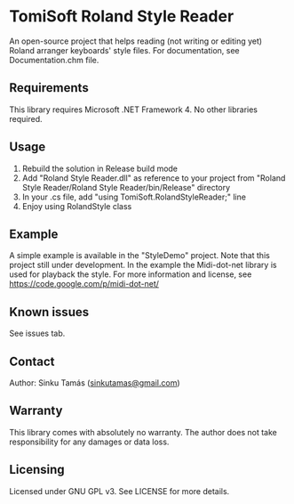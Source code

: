 TomiSoft Roland Style Reader
============================

An open-source project that helps reading (not writing or editing yet) Roland arranger keyboards' style files.
For documentation, see Documentation.chm file.

Requirements
------------
This library requires Microsoft .NET Framework 4. No other libraries required.

Usage
-----
1. Rebuild the solution in Release build mode
2. Add "Roland Style Reader.dll" as reference to your project from "Roland Style Reader/Roland Style Reader/bin/Release" directory
3. In your .cs file, add "using TomiSoft.RolandStyleReader;" line
4. Enjoy using RolandStyle class

Example
-------
A simple example is available in the "StyleDemo" project. Note that this project still under development. In the
example the Midi-dot-net library is used for playback the style. For more information and license, see
https://code.google.com/p/midi-dot-net/

Known issues
------------
See issues tab.

Contact
-------
Author: Sinku Tamás (sinkutamas@gmail.com)

Warranty
--------
This library comes with absolutely no warranty. The author does not take responsibility for any damages or data loss.

Licensing
---------
Licensed under GNU GPL v3. See LICENSE for more details.
